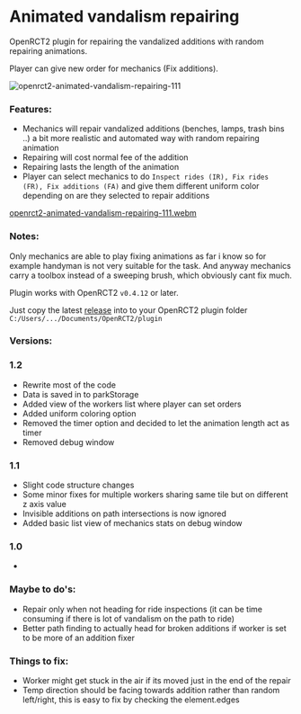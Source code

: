 # Animated vandalism repairing

OpenRCT2 plugin for repairing the vandalized additions with random repairing animations.

Player can give new order for mechanics (Fix additions).

![openrct2-animated-vandalism-repairing-111](https://github.com/jpknen/openrct2-animated-vandalism-repairing/assets/175154408/de565205-3349-4f78-8634-0884bfcab8ab)

### Features:

- Mechanics will repair vandalized additions (benches, lamps, trash bins ..) a bit more realistic and automated way with random repairing animation
- Repairing will cost normal fee of the addition
- Repairing lasts the length of the animation
- Player can select mechanics to do `Inspect rides (IR), Fix rides (FR), Fix additions (FA)` and give them different uniform color depending on are they selected to repair additions

[openrct2-animated-vandalism-repairing-111.webm](https://github.com/jpknen/openrct2-animated-vandalism-repairing/assets/175154408/53f4a84d-af8e-4bdd-88ef-9ae3f841600b)

### Notes:

Only mechanics are able to play fixing animations as far i know so for example handyman is not very suitable for the task. And anyway mechanics carry a toolbox instead of a sweeping brush, which obviously cant fix much.

Plugin works with OpenRCT2 `v0.4.12` or later.  

Just copy the latest [release](https://github.com/jpknen/openrct2-animated-vandalism-repairing/releases/) into to your OpenRCT2 plugin folder `C:/Users/.../Documents/OpenRCT2/plugin`

### Versions:

### 1.2

- Rewrite most of the code
- Data is saved in to parkStorage
- Added view of the workers list where player can set  orders
- Added uniform coloring option
- Removed the timer option and decided to let the animation length act as timer
- Removed debug window

### 1.1

- Slight code structure changes
- Some minor fixes for multiple workers sharing same tile but on different z axis value
- Invisible additions on path intersections is now ignored
- Added basic list view of mechanics stats on debug window

### 1.0

-

### Maybe to do's:

- Repair only when not heading for ride inspections (it can be time consuming if there is lot of vandalism on the path to ride)
- Better path finding to actually head for broken additions if worker is set to be more of an addition fixer 

### Things to fix:

- Worker might get stuck in the air if its moved just in the end of the repair
- Temp direction should be facing towards addition rather than random left/right, this is easy to fix by checking the element.edges
